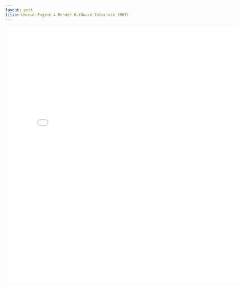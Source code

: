```yaml
---
layout: post
title: Unreal Engine 4 Render Hardware Interface (RHI)
---
```


<embed src="{{site.baseurl}}/assets/pdf/UE4RHI.pdf" width="800" height="800" type="application/pdf"/>